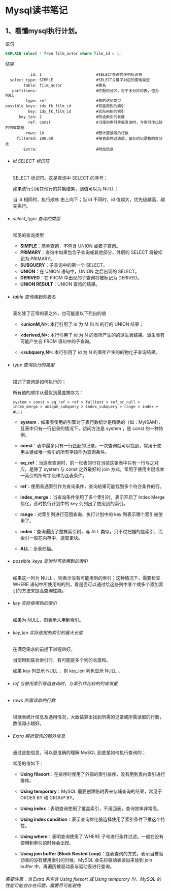 # Mysql读书笔记

## 1、看懂mysql执行计划。

语句

```sql
EXPLAIN select * from film_actor where film_id = 1;
```

结果

```properties
           id: 1                        #SELECT查询的序列标识符
  select_type: SIMPLE                   #SELECT关键字对应的查询类型
        table: film_actor               #表名
   partitions:                          #匹配的分区，对于未分区的表，值为 NULL
         type: ref                      #表的访问类型
possible_keys: idx_fk_film_id           #可能用到的索引
          key: idx_fk_film_id           #实际用到的索引
      key_len: 2                        #所选索引的长度
          ref: const                    #当使用索引等值查询时，与索引作比较的列或常量
         rows: 10                       #预计要读取的行数
     filtered: 100.00                   #按表条件过滤后，留存的记录数的百分比
        Extra:                          #附加信息
```

- ###### id                      SELECT 标识符

  SELECT 标识符。这是查询中 SELECT 的序号；

  如果该行引用其他行的并集结果，则值可以为 NULL；

  当 id 相同时，执行顺序 由上向下；当 id 不同时，id 值越大，优先级越高，越先执行。

- ###### select_type     查询的类型

  常见的查询类型

  - **SIMPLE**：简单查询，不包含 UNION 或者子查询。
  - **PRIMARY**：查询中如果包含子查询或其他部分，外层的 SELECT 将被标记为 PRIMARY。
  - **SUBQUERY**：子查询中的第一个 SELECT。
  - **UNION**：在 UNION 语句中，UNION 之后出现的 SELECT。
  - **DERIVED**：在 FROM 中出现的子查询将被标记为 DERIVED。
  - **UNION RESULT**：UNION 查询的结果。

- ###### table           查询用到的表名

  表名除了正常的表之外，也可能是以下列出的值

  - **<unionM,N>**: 本行引用了 id 为 M 和 N 的行的 UNION 结果；

  - **<derived,N>**: 本行引用了 id 为 N 的表所产生的的派生表结果。派生表有可能产生自 FROM 语句中的子查询。

  - **<subquery,N>**: 本行引用了 id 为 N 的表所产生的的物化子查询结果。

- ###### type            查询执行的类型

  描述了查询是如何执行的；

  所有值的顺序从最优到最差排序为： 

  ```
  system > const > eq_ref > ref > fulltext > ref_or_null > index_merge > unique_subquery > index_subquery > range > index > ALL；
  ```

  - **system**：如果表使用的引擎对于表行数统计是精确的（如：MyISAM），且表中只有一行记录的情况下，访问方法是 system ，是 const 的一种特例。

  - **const**：表中最多只有一行匹配的记录，一次查询就可以找到，常用于使用主键或唯一索引的所有字段作为查询条件。

  - **eq_ref**：当连表查询时，前一张表的行在当前这张表中只有一行与之对应。是除了 system 与 const 之外最好的 join 方式，常用于使用主键或唯一索引的所有字段作为连表条件。

  - **ref**：使用普通索引作为查询条件，查询结果可能找到多个符合条件的行。

  - **index_merge**：当查询条件使用了多个索引时，表示开启了 Index Merge 优化，此时执行计划中的 key 列列出了使用到的索引。

  - **range**：对索引列进行范围查询，执行计划中的 key 列表示哪个索引被使用了。

  - **index**：查询遍历了整棵索引树，与 ALL 类似，只不过扫描的是索引，而索引一般在内存中，速度更快。

  - **ALL**：全表扫描。

- ###### possible_keys         查询时可能用到的索引

  如果这一列为 NULL ，则表示没有可能用到的索引；这种情况下，需要检查 WHERE 语句中所使用的的列，看是否可以通过给这些列中某个或多个添加索引的方法来提高查询性能。

- ###### key       实际使用到的索引

  如果为 NULL，则表示未用到索引。

- ###### key_len      实际使用的索引的最大长度

  在满足需求的前提下越短越好。

  当使用到联合索引时，有可能是多个列的长度和。

  如果 key 列显示 NULL ，则 key_len 列也显示 NULL 。

- ###### ref     当使用索引等值查询时，与索引作比较的列或常量

- ###### rows    所需读取的行数

  根据表统计信息及选用情况，大致估算出找到所需的记录或所需读取的行数，数值越小越好。

- ###### Extra   解析查询的额外信息

  通过这些信息，可以更准确的理解 MySQL 到底是如何执行查询的；

  常见的值如下：

  - **Using filesort**：在排序时使用了外部的索引排序，没有用到表内索引进行排序。

  - **Using temporary**：MySQL 需要创建临时表来存储查询的结果，常见于 ORDER BY 和 GROUP BY。

  - **Using index**：表明查询使用了覆盖索引，不用回表，查询效率非常高。

  - **Using index condition**：表示查询优化器选择使用了索引条件下推这个特性。

  - **Using where**：表明查询使用了 WHERE 子句进行条件过滤。一般在没有使用到索引的时候会出现。

  - **Using join buffer (Block Nested Loop)**：连表查询的方式，表示当被驱动表的没有使用索引的时候，MySQL 会先将驱动表读出来放到 join buffer 中，再遍历被驱动表与驱动表进行查询。

###### 需要注意：当 Extra 列包含 Using filesort 或 Using temporary 时，MySQL 的性能可能会存在问题，需要尽可能避免
